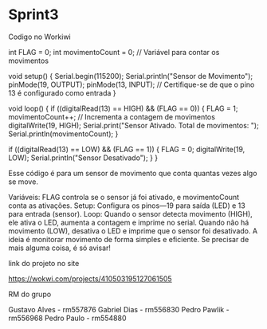 # Sprint3
Codigo no Workiwi

int FLAG = 0;
int movimentoCount = 0; // Variável para contar os movimentos

void setup() {
  Serial.begin(115200);
  Serial.println("Sensor de Movimento");
  pinMode(19, OUTPUT);
  pinMode(13, INPUT); // Certifique-se de que o pino 13 é configurado como entrada
}

void loop() {
  if ((digitalRead(13) == HIGH) && (FLAG == 0)) {
    FLAG = 1;
    movimentoCount++; // Incrementa a contagem de movimentos
    digitalWrite(19, HIGH);
    Serial.print("Sensor Ativado. Total de movimentos: ");
    Serial.println(movimentoCount);
  }

  if ((digitalRead(13) == LOW) && (FLAG == 1)) {
    FLAG = 0;
    digitalWrite(19, LOW);
    Serial.println("Sensor Desativado");
  }
}

Esse código é para um sensor de movimento que conta quantas vezes algo se move.

Variáveis: FLAG controla se o sensor já foi ativado, e movimentoCount conta as ativações.
Setup: Configura os pinos—19 para saída (LED) e 13 para entrada (sensor).
Loop:
Quando o sensor detecta movimento (HIGH), ele ativa o LED, aumenta a contagem e imprime no serial.
Quando não há movimento (LOW), desativa o LED e imprime que o sensor foi desativado.
A ideia é monitorar movimento de forma simples e eficiente. Se precisar de mais alguma coisa, é só avisar!




link do projeto no site 

https://wokwi.com/projects/410503195127061505

RM do grupo

Gustavo Alves - rm557876
Gabriel Dias - rm556830
Pedro Pawlik - rm556968
Pedro Paulo - rm554880
